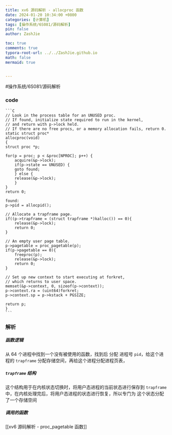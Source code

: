 ```yaml
---
title: xv6 源码解析 - allocproc 函数
date: 2024-01-20 10:34:00 +0800
categories: [计算机]
tags: [操作系统/6S081/源码解析]
pin: false
author: ZashJie

toc: true
comments: true
typora-root-url: ../../ZashJie.github.io
math: false
mermaid: true


---
```


#操作系统/6S081/源码解析  
### code

    ```C
    // Look in the process table for an UNUSED proc.
    // If found, initialize state required to run in the kernel,
    // and return with p->lock held.
    // If there are no free procs, or a memory allocation fails, return 0.
    static struct proc*
    allocproc(void)
    {
    struct proc *p;

    for(p = proc; p < &proc[NPROC]; p++) {
        acquire(&p->lock);
        if(p->state == UNUSED) {
        goto found;
        } else {
        release(&p->lock);
        }
    }
    return 0;

    found:
    p->pid = allocpid();

    // Allocate a trapframe page.
    if((p->trapframe = (struct trapframe *)kalloc()) == 0){
        release(&p->lock);
        return 0;
    }

    // An empty user page table.
    p->pagetable = proc_pagetable(p);
    if(p->pagetable == 0){
        freeproc(p);
        release(&p->lock);
        return 0;
    }

    // Set up new context to start executing at forkret,
    // which returns to user space.
    memset(&p->context, 0, sizeof(p->context));
    p->context.ra = (uint64)forkret;
    p->context.sp = p->kstack + PGSIZE;

    return p;
    }
    ```

### 解析

##### 函数逻辑
从 64 个进程中找到一个没有被使用的函数，找到后 分配 进程号 `pid`，给这个进程的 `trapframe` 分配存储空间，再给这个进程分配进程页表，

##### `trapframe` 结构
这个结构用于在内核状态切换时，将用户态进程的当前状态进行保存到 `trapframe` 中，在内核处理完后，将用户态进程的状态进行恢复，所以专门为 这个状态分配了一个存储空间

##### 调用的函数
[[xv6 源码解析 - proc_pagetable 函数]]

